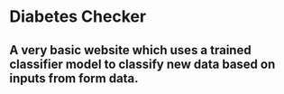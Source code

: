 # Diabetes Checker 

## A very basic website which uses a trained classifier model to classify new data based on inputs from form data. 
